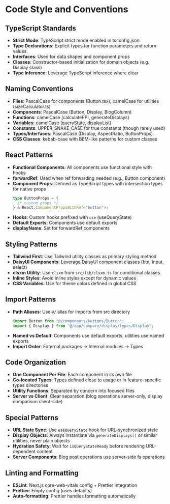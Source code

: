 # Code Style and Conventions

## TypeScript Standards

- **Strict Mode**: TypeScript strict mode enabled in tsconfig.json
- **Type Declarations**: Explicit types for function parameters and return values
- **Interfaces**: Used for data shapes and component props
- **Classes**: Constructor-based initialization for domain objects (e.g., Display class)
- **Type Inference**: Leverage TypeScript inference where clear

## Naming Conventions

- **Files**: PascalCase for components (Button.tsx), camelCase for utilities (sizeCalculator.ts)
- **Components**: PascalCase (Button, Display, BlogColumn)
- **Functions**: camelCase (calculatePPI, generateDisplays)
- **Variables**: camelCase (queryState, displayList)
- **Constants**: UPPER_SNAKE_CASE for true constants (though rarely used)
- **Types/Interfaces**: PascalCase (Display, AspectRatio, ButtonProps)
- **CSS Classes**: kebab-case with BEM-like patterns for custom classes

## React Patterns

- **Functional Components**: All components use functional style with hooks
- **forwardRef**: Used when ref forwarding needed (e.g., Button component)
- **Component Props**: Defined as TypeScript types with intersection types for native props
  ```typescript
  type ButtonProps = {
    /* custom props */
  } & React.ComponentPropsWithRef<"button">;
  ```
- **Hooks**: Custom hooks prefixed with `use` (useQueryState)
- **Default Exports**: Components use default exports
- **displayName**: Set for forwardRef components

## Styling Patterns

- **Tailwind First**: Use Tailwind utility classes as primary styling method
- **DaisyUI Components**: Leverage DaisyUI component classes (btn, input, select)
- **clsxm Utility**: Use `clsxm` from `src/lib/clsxm.ts` for conditional classes
- **Inline Styles**: Avoid inline styles except for dynamic values
- **CSS Variables**: Use for theme colors defined in global CSS

## Import Patterns

- **Path Aliases**: Use `@/` alias for imports from src directory
  ```typescript
  import Button from "@/components/buttons/Button";
  import { Display } from "@/app/compare/display/types/Display";
  ```
- **Named vs Default**: Components use default exports, utilities use named exports
- **Import Order**: External packages → Internal modules → Types

## Code Organization

- **One Component Per File**: Each component in its own file
- **Co-located Types**: Types defined close to usage or in feature-specific types directories
- **Utility Functions**: Separated by concern into focused files
- **Server vs Client**: Clear separation (blog operations server-only, display comparison client-side)

## Special Patterns

- **URL State Sync**: Use `useQueryState` hook for URL-synchronized state
- **Display Objects**: Always instantiate via `generateDisplays()` or similar utilities, never plain objects
- **Hydration Safety**: Wait for `isQueryStateReady` before rendering URL-dependent content
- **Server Components**: Blog post operations use server-side fs operations

## Linting and Formatting

- **ESLint**: Next.js core-web-vitals config + Prettier integration
- **Prettier**: Empty config (uses defaults)
- **Auto-formatting**: Prettier handles formatting automatically
